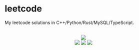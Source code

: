# leetcode
My leetcode solutions in C++/Python/Rust/MySQL/TypeScript.

<div align="center">
<br/>
<img src="https://img.shields.io/badge/Solved-756/3267%20=%2023%25-blue.svg?style=flat-square" />
<br/>
<img src="https://img.shields.io/badge/Easy-300/821-5CB85D.svg?style=flat-square" />
<img src="https://img.shields.io/badge/Medium-358/1712-F0AE4E.svg?style=flat-square" />
<img src="https://img.shields.io/badge/Hard-98/734-D95450.svg?style=flat-square" />
</div>